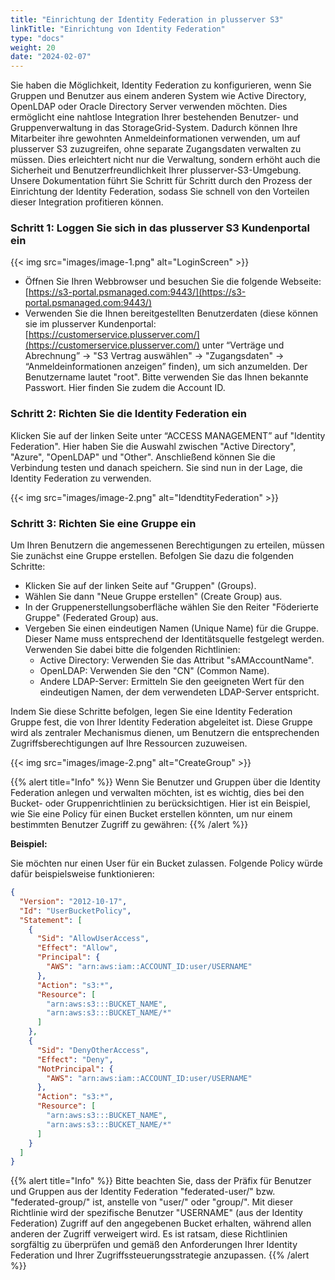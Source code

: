 ```yaml
---
title: "Einrichtung der Identity Federation in plusserver S3"
linkTitle: "Einrichtung von Identity Federation"
type: "docs"
weight: 20
date: "2024-02-07"
---
```


Sie haben die Möglichkeit, Identity Federation zu konfigurieren, wenn Sie Gruppen und Benutzer aus einem anderen System wie Active Directory, OpenLDAP oder Oracle Directory Server verwenden möchten. Dies ermöglicht eine nahtlose Integration Ihrer bestehenden Benutzer- und Gruppenverwaltung in das StorageGrid-System. Dadurch können Ihre Mitarbeiter ihre gewohnten Anmeldeinformationen verwenden, um auf plusserver S3 zuzugreifen, ohne separate Zugangsdaten verwalten zu müssen. Dies erleichtert nicht nur die Verwaltung, sondern erhöht auch die Sicherheit und Benutzerfreundlichkeit Ihrer plusserver-S3-Umgebung. Unsere Dokumentation führt Sie Schritt für Schritt durch den Prozess der Einrichtung der Identity Federation, sodass Sie schnell von den Vorteilen dieser Integration profitieren können.

### Schritt 1: Loggen Sie sich in das plusserver S3 Kundenportal ein

{{< img src="images/image-1.png" alt="LoginScreen" >}}

- Öffnen Sie Ihren Webbrowser und besuchen Sie die folgende Webseite: [https://s3-portal.psmanaged.com:9443/](https://s3-portal.psmanaged.com:9443/)
- Verwenden Sie die Ihnen bereitgestellten Benutzerdaten (diese können sie im plusserver Kundenportal: [https://customerservice.plusserver.com/](https://customerservice.plusserver.com/) unter “Verträge und Abrechnung” → "S3 Vertrag auswählen" → "Zugangsdaten" → “Anmeldeinformationen anzeigen” finden), um sich anzumelden. Der Benutzername lautet "root". Bitte verwenden Sie das Ihnen bekannte Passwort. Hier finden Sie zudem die Account ID.

### Schritt 2: Richten Sie die Identity Federation ein

Klicken Sie auf der linken Seite unter “ACCESS MANAGEMENT” auf "Identity Federation". Hier haben Sie die Auswahl zwischen "Active Directory", "Azure", "OpenLDAP" und "Other". Anschließend können Sie die Verbindung testen und danach speichern. Sie sind nun in der Lage, die Identity Federation zu verwenden.

{{< img src="images/image-2.png" alt="IdendtityFederation" >}}

### Schritt 3: Richten Sie eine Gruppe ein

Um Ihren Benutzern die angemessenen Berechtigungen zu erteilen, müssen Sie zunächst eine Gruppe erstellen. Befolgen Sie dazu die folgenden Schritte:

- Klicken Sie auf der linken Seite auf "Gruppen" (Groups).
- Wählen Sie dann "Neue Gruppe erstellen" (Create Group) aus.
- In der Gruppenerstellungsoberfläche wählen Sie den Reiter "Föderierte Gruppe" (Federated Group) aus.
- Vergeben Sie einen eindeutigen Namen (Unique Name) für die Gruppe. Dieser Name muss entsprechend der Identitätsquelle festgelegt werden. Verwenden Sie dabei bitte die folgenden Richtlinien:
    - Active Directory: Verwenden Sie das Attribut "sAMAccountName".
    - OpenLDAP: Verwenden Sie den "CN" (Common Name).
    - Andere LDAP-Server: Ermitteln Sie den geeigneten Wert für den eindeutigen Namen, der dem verwendeten LDAP-Server entspricht.

Indem Sie diese Schritte befolgen, legen Sie eine Identity Federation Gruppe fest, die von Ihrer Identity Federation abgeleitet ist. Diese Gruppe wird als zentraler Mechanismus dienen, um Benutzern die entsprechenden Zugriffsberechtigungen auf Ihre Ressourcen zuzuweisen.

{{< img src="images/image-2.png" alt="CreateGroup" >}}

{{% alert title="Info" %}}
Wenn Sie Benutzer und Gruppen über die Identity Federation anlegen und verwalten möchten, ist es wichtig, dies bei den Bucket- oder Gruppenrichtlinien zu berücksichtigen. Hier ist ein Beispiel, wie Sie eine Policy für einen Bucket erstellen könnten, um nur einem bestimmten Benutzer Zugriff zu gewähren:
{{% /alert %}}

**Beispiel:**

Sie möchten nur einen User für ein Bucket zulassen. Folgende Policy würde dafür beispielsweise funktionieren:

```json
{
  "Version": "2012-10-17",
  "Id": "UserBucketPolicy",
  "Statement": [
    {
      "Sid": "AllowUserAccess",
      "Effect": "Allow",
      "Principal": {
        "AWS": "arn:aws:iam::ACCOUNT_ID:user/USERNAME"
      },
      "Action": "s3:*",
      "Resource": [
        "arn:aws:s3:::BUCKET_NAME",
        "arn:aws:s3:::BUCKET_NAME/*"
      ]
    },
    {
      "Sid": "DenyOtherAccess",
      "Effect": "Deny",
      "NotPrincipal": {
        "AWS": "arn:aws:iam::ACCOUNT_ID:user/USERNAME"
      },
      "Action": "s3:*",
      "Resource": [
        "arn:aws:s3:::BUCKET_NAME",
        "arn:aws:s3:::BUCKET_NAME/*"
      ]
    }
  ]
}
```

{{% alert title="Info" %}}
Bitte beachten Sie, dass der Präfix für Benutzer und Gruppen aus der Identity Federation "federated-user/" bzw. "federated-group/" ist, anstelle von "user/" oder "group/". Mit dieser Richtlinie wird der spezifische Benutzer "USERNAME" (aus der Identity Federation) Zugriff auf den angegebenen Bucket erhalten, während allen anderen der Zugriff verweigert wird. Es ist ratsam, diese Richtlinien sorgfältig zu überprüfen und gemäß den Anforderungen Ihrer Identity Federation und Ihrer Zugriffssteuerungsstrategie anzupassen.
{{% /alert %}}
